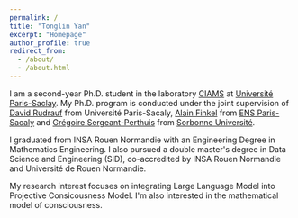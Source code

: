 ```yaml
---
permalink: /
title: "Tonglin Yan"
excerpt: "Homepage"
author_profile: true
redirect_from: 
  - /about/
  - /about.html
---
```


I am a second-year Ph.D. student in the laboratory [CIAMS](https://www.faculte-sciences-sport.universite-paris-saclay.fr/recherche/presentation-unite-de-recherche-ciams) at [Université Paris-Saclay](https://www.universite-paris-saclay.fr/). My Ph.D. program is conducted under the joint supervision of [David Rudrauf](https://hebergement.universite-paris-saclay.fr/drproj/) from Université Paris-Sacaly, [Alain Finkel](https://scholar.google.be/citations?user=jq7H21IAAAAJ&hl=fr) from [ENS Paris-Sacaly](https://ens-paris-saclay.fr/) and [Grégoire Sergeant-Perthuis](http://gregoiresergeant-perthuis.com/index.html) from [Sorbonne Université](https://www.sorbonne-universite.fr/). 

I graduated from INSA Rouen Normandie with an Engineering Degree in Mathematics Engineering. I also pursued a double master's degree in Data Science and Engineering (SID), co-accredited by INSA Rouen Normandie and Université de Rouen Normandie.

My research interest focuses on integrating Large Language Model into Projective Consicousness Model. I'm also interested in the mathematical model of consciousness. 


